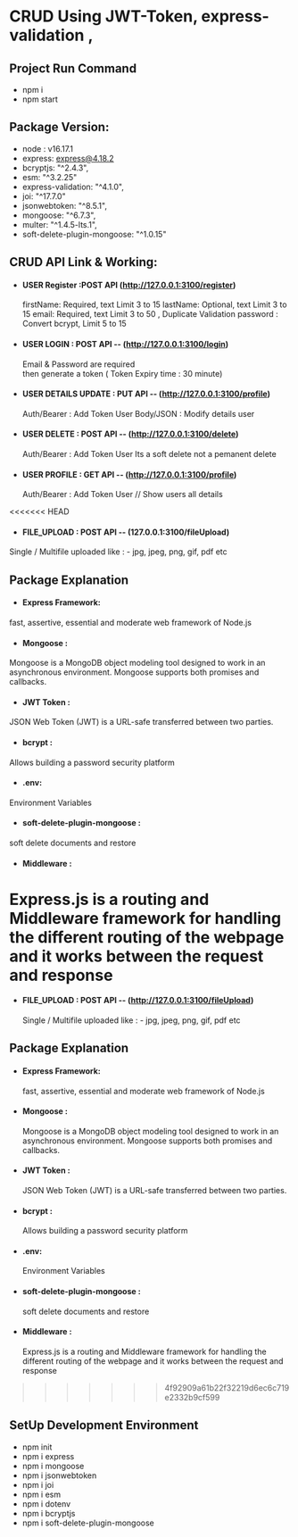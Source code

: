# CRUD Using JWT-Token, express-validation , 

## Project Run Command
* npm i
* npm start

## Package Version:
 * node : v16.17.1
 * express: express@4.18.2
 * bcryptjs: "^2.4.3",
 * esm: "^3.2.25"
 * express-validation: "^4.1.0", 
 * joi: "^17.7.0"
 * jsonwebtoken: "^8.5.1",  
 * mongoose: "^6.7.3",
 * multer: "^1.4.5-lts.1",
 * soft-delete-plugin-mongoose: "^1.0.15"

## CRUD API Link & Working:
  * #### USER Register :POST API  (http://127.0.0.1:3100/register)
    firstName: Required, text Limit 3 to 15 
    lastName: Optional, text Limit 3 to 15
    email: Required, text Limit 3 to 50 , Duplicate Validation
    password : Convert bcrypt, Limit 5 to 15

  * #### USER LOGIN : POST API -- (http://127.0.0.1:3100/login)
    Email & Password are required  
    then generate a token ( Token Expiry time : 30 minute)

  * #### USER DETAILS UPDATE : PUT API -- (http://127.0.0.1:3100/profile)
    Auth/Bearer : Add Token User
    Body/JSON : Modify details user

  * #### USER DELETE : POST API --  (http://127.0.0.1:3100/delete)
    Auth/Bearer : Add Token User
    Its a soft delete not a pemanent delete

  * #### USER PROFILE : GET API -- (http://127.0.0.1:3100/profile)
    Auth/Bearer : Add Token User // Show users all details

<<<<<<< HEAD
* #### FILE_UPLOAD : POST API -- (127.0.0.1:3100/fileUpload)
 Single / Multifile uploaded 
 like : - jpg, jpeg, png, gif, pdf etc

## Package Explanation
* ####  Express Framework:
 fast, assertive, essential and moderate web framework of Node.js

*  #### Mongoose :
Mongoose is a MongoDB object modeling tool designed to work in an asynchronous environment. Mongoose supports both promises and callbacks.

*  #### JWT Token :
JSON Web Token (JWT) is a URL-safe  transferred between two parties.

* #### bcrypt : 
Allows building a password security platform

* #### .env:
 Environment Variables

* #### soft-delete-plugin-mongoose : 
soft delete documents and restore

*  #### Middleware : 
Express.js is a routing and Middleware framework for handling the different routing of the webpage and it works between the request and response
=======
 * #### FILE_UPLOAD : POST API -- (http://127.0.0.1:3100/fileUpload)
   Single / Multifile uploaded 
   like : - jpg, jpeg, png, gif, pdf etc

## Package Explanation
* ####  Express Framework:
  fast, assertive, essential and moderate web framework of Node.js

* #### Mongoose :
  Mongoose is a MongoDB object modeling tool designed to work in an asynchronous environment. Mongoose supports both promises and callbacks.

* #### JWT Token :
  JSON Web Token (JWT) is a URL-safe  transferred between two parties.

* #### bcrypt : 
  Allows building a password security platform

* #### .env:
  Environment Variables

* #### soft-delete-plugin-mongoose : 
  soft delete documents and restore

* #### Middleware : 
  Express.js is a routing and Middleware framework for handling the different routing of the webpage and it works between the request and response
>>>>>>> 4f92909a61b22f32219d6ec6c719e2332b9cf599


## SetUp Development Environment
  * npm init
  * npm i express
  * npm i mongoose
  * npm i jsonwebtoken
  * npm i joi
  * npm i esm
  * npm i dotenv
  * npm i bcryptjs
  * npm i soft-delete-plugin-mongoose
  
